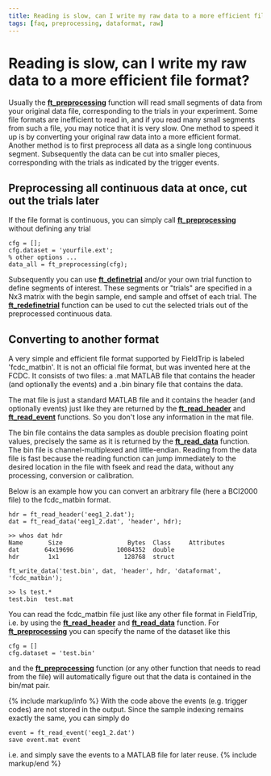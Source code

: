 ```yaml
---
title: Reading is slow, can I write my raw data to a more efficient file format?
tags: [faq, preprocessing, dataformat, raw]
---
```


# Reading is slow, can I write my raw data to a more efficient file format?

Usually the **[ft_preprocessing](/reference/ft_preprocessing)** function will read small segments of data from your original data file, corresponding to the trials in your experiment. Some file formats are inefficient to read in, and if you read many small segments from such a file, you may notice that it is very slow. One method to speed it up is by converting your original raw data into a more efficient format. Another method is to first preprocess all data as a single long continuous segment. Subsequently the data can be cut into smaller pieces, corresponding with the trials as indicated by the trigger events.

## Preprocessing all continuous data at once, cut out the trials later

If the file format is continuous, you can simply call **[ft_preprocessing](/reference/ft_preprocessing)** without defining any trial

    cfg = [];
    cfg.dataset = 'yourfile.ext';
    % other options ...
    data_all = ft_preprocessing(cfg);

Subsequently you can use **[ft_definetrial](/reference/ft_definetrial)** and/or your own trial function to define segments of interest. These segments or "trials" are specified in a Nx3 matrix with the begin sample, end sample and offset of each trial. The **[ft_redefinetrial](/reference/ft_redefinetrial)** function can be used to cut the selected trials out of the preprocessed continuous data.

## Converting to another format

A very simple and efficient file format supported by FieldTrip is labeled 'fcdc_matbin'. It is not an official file format, but was invented here at the FCDC. It consists of two files: a .mat MATLAB file that contains the header (and optionally the events) and a .bin binary file that contains the data.

The mat file is just a standard MATLAB file and it contains the header (and optionally events) just like they are returned by the **[ft_read_header](/reference/ft_read_header)** and **[ft_read_event](/reference/ft_read_event)** functions. So you don't lose any information in the mat file.

The bin file contains the data samples as double precision floating point values, precisely the same as it is returned by the **[ft_read_data](/reference/ft_read_data)** function. The bin file is channel-multiplexed and little-endian. Reading from the data file is fast because the reading function can jump immediately to the desired location in the file with fseek and read the data, without any processing, conversion or calibration.

Below is an example how you can convert an arbitrary file (here a BCI2000 file) to the fcdc_matbin format.

    hdr = ft_read_header('eeg1_2.dat');
    dat = ft_read_data('eeg1_2.dat', 'header', hdr);

    >> whos dat hdr
    Name       Size                  Bytes  Class     Attributes
    dat       64x19696            10084352  double
    hdr        1x1                  128768  struct

    ft_write_data('test.bin', dat, 'header', hdr, 'dataformat', 'fcdc_matbin');

    >> ls test.*
    test.bin  test.mat

You can read the fcdc_matbin file just like any other file format in FieldTrip, i.e. by using the **[ft_read_header](/reference/ft_read_header)** and **[ft_read_data](/reference/ft_read_data)** function. For **[ft_preprocessing](/reference/ft_preprocessing)** you can specify the name of the dataset like this

    cfg = []
    cfg.dataset = 'test.bin'

and the **[ft_preprocessing](/reference/ft_preprocessing)** function (or any other function that needs to read from the file) will automatically figure out that the data is contained in the bin/mat pair.

{% include markup/info %}
With the code above the events (e.g. trigger codes) are not stored in the output. Since the sample indexing remains exactly the same, you can simply do

    event = ft_read_event('eeg1_2.dat')
    save event.mat event

i.e. and simply save the events to a MATLAB file for later reuse.
{% include markup/end %}
